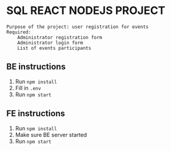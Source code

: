 # SQL REACT NODEJS PROJECT
    Purpose of the project: user registration for events
    Required:
        Administrator registration form
        Administrator login form
        List of events participants


## BE instructions
1) Run `npm install`
2) Fill in `.env`
3) Run `npm start`

## FE instructions
1) Run `npm install`
2) Make sure BE server started
3) Run `npm start`
